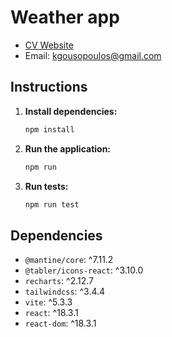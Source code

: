 # Weather app


- [CV Website](https://www.gousopoulos.com/)
- Email: kgousopoulos@gmail.com

## Instructions

1. **Install dependencies:**
    ```sh
    npm install
    ```

2. **Run the application:**
    ```sh
    npm run
    ```

3. **Run tests:**
    ```sh
    npm run test
    ```


## Dependencies

- `@mantine/core`: ^7.11.2
- `@tabler/icons-react`: ^3.10.0
- `recharts`: ^2.12.7
- `tailwindcss`: ^3.4.4
- `vite`: ^5.3.3
- `react`: ^18.3.1
- `react-dom`: ^18.3.1


